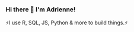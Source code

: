 ### Hi there 👋 I'm Adrienne!
⚡I use R, SQL, JS, Python & more to build things.⚡


<!--
**AdriMichelson/AdriMichelson** is a ✨ _special_ ✨ repository because its `README.md` (this file) appears on your GitHub profile.

Here are some ideas to get you started:

- 🔭 I’m currently working on ...
- 🌱 I’m currently learning Advanced R/Shiny
- 📫 How to reach me: ...
- 😄 Pronouns: ...
- ⚡ Fun fact: ...
-->
